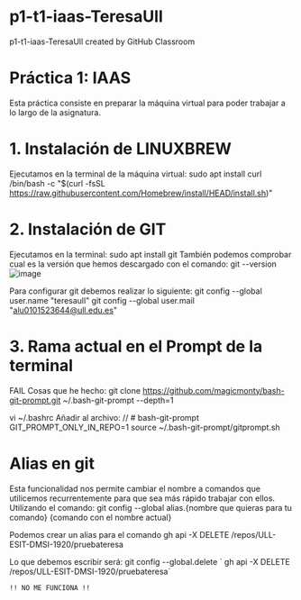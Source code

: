 # p1-t1-iaas-TeresaUll
p1-t1-iaas-TeresaUll created by GitHub Classroom

# Práctica 1: IAAS

Esta práctica consiste en preparar la máquina virtual para poder trabajar a lo largo de la asignatura. 


# 1. Instalación de LINUXBREW

Ejecutamos en la terminal de la máquina virtual:
    sudo apt install curl
    /bin/bash -c "$(curl -fsSL https://raw.githubusercontent.com/Homebrew/install/HEAD/install.sh)"

# 2. Instalación de GIT

Ejecutamos en la terminal:
    sudo apt install git 
También podemos comprobar cual es la versión que hemos descargado con el comando: 
    git --version 
![image](/Users/teresabonetcosta/Desktop/capt1git.png)

Para configurar git debemos realizar lo siguiente: 
    git config --global user.name "teresaull"
    git config --global user.mail "alu0101523644@ull.edu.es"
    

# 3. Rama actual en el Prompt de la terminal

FAIL 
Cosas que he hecho:
git clone https://github.com/magicmonty/bash-git-prompt.git ~/.bash-git-prompt --depth=1

vi ~/.bashrc
Añadir al archivo: 
 // # bash-git-prompt
GIT_PROMPT_ONLY_IN_REPO=1
source ~/.bash-git-prompt/gitprompt.sh


# Alias en git

Esta funcionalidad nos permite cambiar el nombre a comandos que utilicemos recurrentemente para que sea más rápido trabajar con ellos. 
Utilizando el comando:
    git config --global alias.{nombre que quieras para tu comando} {comando con el nombre actual}

Podemos crear un alias para el comando 
    gh api -X DELETE /repos/ULL-ESIT-DMSI-1920/pruebateresa

Lo que debemos escribir será:
    git config --global.delete ´ gh api -X DELETE /repos/ULL-ESIT-DMSI-1920/pruebateresa´

    !! NO ME FUNCIONA !!
